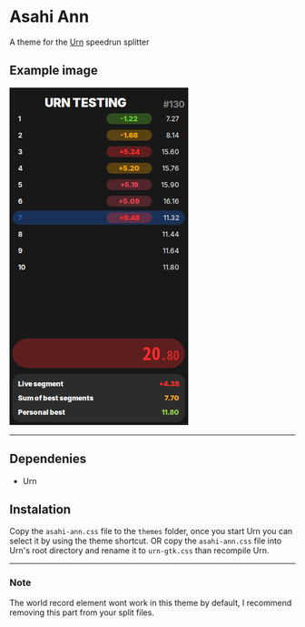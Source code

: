 # Asahi Ann
A theme for the [Urn](https://github.com/paoloose/urn) speedrun splitter

## Example image
![](assets/urn.png)

---

## Dependenies
- Urn

## Instalation
Copy the `asahi-ann.css` file to the `themes` folder, once you start Urn you can select it by using the theme shortcut.
OR copy the `asahi-ann.css` file into Urn's root directory and rename it to `urn-gtk.css` than recompile Urn.

---

### Note
The world record element wont work in this theme by default, I recommend removing this part from your split files.
